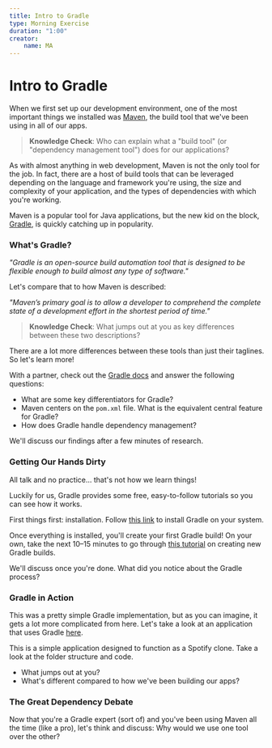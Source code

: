 ```yaml
---
title: Intro to Gradle
type: Morning Exercise
duration: "1:00"
creator:
    name: MA
---
```


# Intro to Gradle

When we first set up our development environment, one of the most important things we installed was [Maven](https://maven.apache.org/), the build tool that we've been using in all of our apps.

> **Knowledge Check**: Who can explain what a "build tool" (or "dependency management tool") does for our applications?

As with almost anything in web development, Maven is not the only tool for the job. In fact, there are a host of build tools that can be leveraged depending on the language and framework you're using, the size and complexity of your application, and the types of dependencies with which you're working.

Maven is a popular tool for Java applications, but the new kid on the block, [Gradle](https://gradle.org/), is quickly catching up in popularity.

### What's Gradle?

*"Gradle is an open-source build automation tool that is designed to be flexible enough to build almost any type of software."*

Let's compare that to how Maven is described:

*"Maven’s primary goal is to allow a developer to comprehend the complete state of a development effort in the shortest period of time."*

> **Knowledge Check**: What jumps out at you as key differences between these two descriptions?

There are a lot more differences between these tools than just their taglines. So let's learn more!

With a partner, check out the [Gradle docs](https://docs.gradle.org/current/userguide/userguide.html) and answer the following questions:

- What are some key differentiators for Gradle?
- Maven centers on the `pom.xml` file. What is the equivalent central feature for Gradle?
- How does Gradle handle dependency management?

We'll discuss our findings after a few minutes of research.

### Getting Our Hands Dirty

All talk and no practice... that's not how we learn things!

Luckily for us, Gradle provides some free, easy-to-follow tutorials so you can see how it works.

First things first: installation. Follow [this link](https://docs.gradle.org/current/userguide/installation.html) to install Gradle on your system.

Once everything is installed, you'll create your first Gradle build! On your own, take the next 10–15 minutes to go through [this tutorial](https://guides.gradle.org/creating-new-gradle-builds/) on creating new Gradle builds.

We'll discuss once you're done. What did you notice about the Gradle process?

### Gradle in Action

This was a pretty simple Gradle implementation, but as you can imagine, it gets a lot more complicated from here. Let's take a look at an application that uses Gradle [here](./gradle-example-app).

This is a simple application designed to function as a Spotify clone. Take a look at the folder structure and code.

- What jumps out at you?
- What's different compared to how we've been building our apps?

### The Great Dependency Debate

Now that you're a Gradle expert (sort of) and you've been using Maven all the time (like a pro), let's think and discuss: Why would we use one tool over the other?


